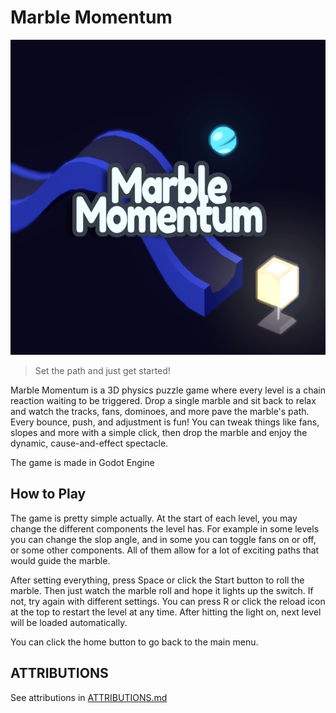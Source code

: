 # Marble Momentum

![logo_big.png](logo_big.png)

> ​Set the path and just get started!

Marble Momentum is a 3D physics puzzle game where every level is a chain reaction waiting to be triggered.
Drop a single marble and sit back to relax and watch the tracks, fans, dominoes, and more pave the marble's path.
Every bounce, push, and adjustment is fun! You can tweak things like fans, slopes and more with a simple click, then drop the marble and enjoy the dynamic, cause-and-effect spectacle.

The game is made in Godot Engine


## How to Play

The game is pretty simple actually. At the start of each level, you may change the different components the level has. For example in some levels you can change the slop angle,
and in some you can toggle fans on or off, or some other components. All of them allow for a lot of exciting paths that would guide the marble. 

After setting everything, press Space or click the Start button to roll the marble. Then just watch the marble roll and hope it lights up the switch. If not, try again with different settings.
You can press R or click the reload icon at the top to restart the level at any time. After hitting the light on, next level will be loaded automatically.

You can click the home button to go back to the main menu.

## ATTRIBUTIONS

See attributions in [ATTRIBUTIONS.md](ATTRIBUTIONS.md)
